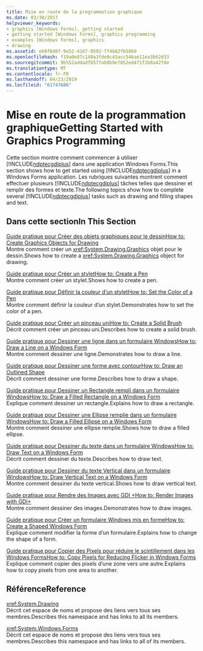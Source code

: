 ```yaml
---
title: Mise en route de la programmation graphique
ms.date: 03/30/2017
helpviewer_keywords:
- graphics [Windows Forms], getting started
- getting started [Windows Forms], graphics programming
- examples [Windows Forms], graphics
- drawing
ms.assetid: eb0f6d6f-9e52-4167-9592-ff4b82fb5869
ms.openlocfilehash: f19a0e87c140a3fde8c43acc546ae11ea3b62d33
ms.sourcegitcommit: 9b552addadfb57fab0b9e7852ed4f1f1b8a42f8e
ms.translationtype: MT
ms.contentlocale: fr-FR
ms.lasthandoff: 04/23/2019
ms.locfileid: "61747686"
---
```

# <a name="getting-started-with-graphics-programming"></a><span data-ttu-id="b2307-102">Mise en route de la programmation graphique</span><span class="sxs-lookup"><span data-stu-id="b2307-102">Getting Started with Graphics Programming</span></span>
<span data-ttu-id="b2307-103">Cette section montre comment commencer à utiliser [!INCLUDE[ndptecgdiplus](../../../../includes/ndptecgdiplus-md.md)] dans une application Windows Forms.</span><span class="sxs-lookup"><span data-stu-id="b2307-103">This section shows how to get started using [!INCLUDE[ndptecgdiplus](../../../../includes/ndptecgdiplus-md.md)] in a Windows Forms application.</span></span> <span data-ttu-id="b2307-104">Les rubriques suivantes montrent comment effectuer plusieurs [!INCLUDE[ndptecgdiplus](../../../../includes/ndptecgdiplus-md.md)] tâches telles que dessiner et remplir des formes et texte.</span><span class="sxs-lookup"><span data-stu-id="b2307-104">The following topics show how to complete several [!INCLUDE[ndptecgdiplus](../../../../includes/ndptecgdiplus-md.md)] tasks such as drawing and filling shapes and text.</span></span>  
  
## <a name="in-this-section"></a><span data-ttu-id="b2307-105">Dans cette section</span><span class="sxs-lookup"><span data-stu-id="b2307-105">In This Section</span></span>  
 [<span data-ttu-id="b2307-106">Guide pratique pour Créer des objets graphiques pour le dessin</span><span class="sxs-lookup"><span data-stu-id="b2307-106">How to: Create Graphics Objects for Drawing</span></span>](how-to-create-graphics-objects-for-drawing.md)  
 <span data-ttu-id="b2307-107">Montre comment créer un <xref:System.Drawing.Graphics> objet pour le dessin.</span><span class="sxs-lookup"><span data-stu-id="b2307-107">Shows how to create a <xref:System.Drawing.Graphics> object for drawing.</span></span>  
  
 [<span data-ttu-id="b2307-108">Guide pratique pour Créer un stylet</span><span class="sxs-lookup"><span data-stu-id="b2307-108">How to: Create a Pen</span></span>](how-to-create-a-pen.md)  
 <span data-ttu-id="b2307-109">Montre comment créer un stylet.</span><span class="sxs-lookup"><span data-stu-id="b2307-109">Shows how to create a pen.</span></span>  
  
 [<span data-ttu-id="b2307-110">Guide pratique pour Définir la couleur d’un stylet</span><span class="sxs-lookup"><span data-stu-id="b2307-110">How to: Set the Color of a Pen</span></span>](how-to-set-the-color-of-a-pen.md)  
 <span data-ttu-id="b2307-111">Montre comment définir la couleur d’un stylet.</span><span class="sxs-lookup"><span data-stu-id="b2307-111">Demonstrates how to set the color of a pen.</span></span>  
  
 [<span data-ttu-id="b2307-112">Guide pratique pour Créer un pinceau uni</span><span class="sxs-lookup"><span data-stu-id="b2307-112">How to: Create a Solid Brush</span></span>](how-to-create-a-solid-brush.md)  
 <span data-ttu-id="b2307-113">Décrit comment créer un pinceau uni.</span><span class="sxs-lookup"><span data-stu-id="b2307-113">Describes how to create a solid brush.</span></span>  
  
 [<span data-ttu-id="b2307-114">Guide pratique pour Dessiner une ligne dans un formulaire Windows</span><span class="sxs-lookup"><span data-stu-id="b2307-114">How to: Draw a Line on a Windows Form</span></span>](how-to-draw-a-line-on-a-windows-form.md)  
 <span data-ttu-id="b2307-115">Montre comment dessiner une ligne.</span><span class="sxs-lookup"><span data-stu-id="b2307-115">Demonstrates how to draw a line.</span></span>  
  
 [<span data-ttu-id="b2307-116">Guide pratique pour Dessiner une forme avec contour</span><span class="sxs-lookup"><span data-stu-id="b2307-116">How to: Draw an Outlined Shape</span></span>](how-to-draw-an-outlined-shape.md)  
 <span data-ttu-id="b2307-117">Décrit comment dessiner une forme.</span><span class="sxs-lookup"><span data-stu-id="b2307-117">Describes how to draw a shape.</span></span>  
  
 [<span data-ttu-id="b2307-118">Guide pratique pour Dessiner un Rectangle rempli dans un formulaire Windows</span><span class="sxs-lookup"><span data-stu-id="b2307-118">How to: Draw a Filled Rectangle on a Windows Form</span></span>](how-to-draw-a-filled-rectangle-on-a-windows-form.md)  
 <span data-ttu-id="b2307-119">Explique comment dessiner un rectangle.</span><span class="sxs-lookup"><span data-stu-id="b2307-119">Explains how to draw a rectangle.</span></span>  
  
 [<span data-ttu-id="b2307-120">Guide pratique pour Dessiner une Ellipse remplie dans un formulaire Windows</span><span class="sxs-lookup"><span data-stu-id="b2307-120">How to: Draw a Filled Ellipse on a Windows Form</span></span>](how-to-draw-a-filled-ellipse-on-a-windows-form.md)  
 <span data-ttu-id="b2307-121">Montre comment dessiner une ellipse remplie.</span><span class="sxs-lookup"><span data-stu-id="b2307-121">Shows how to draw a filled ellipse.</span></span>  
  
 [<span data-ttu-id="b2307-122">Guide pratique pour Dessiner du texte dans un formulaire Windows</span><span class="sxs-lookup"><span data-stu-id="b2307-122">How to: Draw Text on a Windows Form</span></span>](how-to-draw-text-on-a-windows-form.md)  
 <span data-ttu-id="b2307-123">Décrit comment dessiner du texte.</span><span class="sxs-lookup"><span data-stu-id="b2307-123">Describes how to draw text.</span></span>  
  
 [<span data-ttu-id="b2307-124">Guide pratique pour Dessiner du texte Vertical dans un formulaire Windows</span><span class="sxs-lookup"><span data-stu-id="b2307-124">How to: Draw Vertical Text on a Windows Form</span></span>](how-to-draw-vertical-text-on-a-windows-form.md)  
 <span data-ttu-id="b2307-125">Montre comment dessiner du texte vertical.</span><span class="sxs-lookup"><span data-stu-id="b2307-125">Shows how to draw vertical text.</span></span>  
  
 [<span data-ttu-id="b2307-126">Guide pratique pour Rendre des Images avec GDI +</span><span class="sxs-lookup"><span data-stu-id="b2307-126">How to: Render Images with GDI+</span></span>](how-to-render-images-with-gdi.md)  
 <span data-ttu-id="b2307-127">Montre comment dessiner des images.</span><span class="sxs-lookup"><span data-stu-id="b2307-127">Demonstrates how to draw images.</span></span>  
  
 [<span data-ttu-id="b2307-128">Guide pratique pour Créer un formulaire Windows mis en forme</span><span class="sxs-lookup"><span data-stu-id="b2307-128">How to: Create a Shaped Windows Form</span></span>](how-to-create-a-shaped-windows-form.md)  
 <span data-ttu-id="b2307-129">Explique comment modifier la forme d’un formulaire.</span><span class="sxs-lookup"><span data-stu-id="b2307-129">Explains how to change the shape of a form.</span></span>  
  
 [<span data-ttu-id="b2307-130">Guide pratique pour Copier des Pixels pour réduire le scintillement dans les Windows Forms</span><span class="sxs-lookup"><span data-stu-id="b2307-130">How to: Copy Pixels for Reducing Flicker in Windows Forms</span></span>](how-to-copy-pixels-for-reducing-flicker-in-windows-forms.md)  
 <span data-ttu-id="b2307-131">Explique comment copier des pixels d’une zone vers une autre.</span><span class="sxs-lookup"><span data-stu-id="b2307-131">Explains how to copy pixels from one area to another.</span></span>  
  
## <a name="reference"></a><span data-ttu-id="b2307-132">Référence</span><span class="sxs-lookup"><span data-stu-id="b2307-132">Reference</span></span>  
 <xref:System.Drawing>  
 <span data-ttu-id="b2307-133">Décrit cet espace de noms et propose des liens vers tous ses membres.</span><span class="sxs-lookup"><span data-stu-id="b2307-133">Describes this namespace and has links to all its members.</span></span>  
  
 <xref:System.Windows.Forms>  
 <span data-ttu-id="b2307-134">Décrit cet espace de noms et propose des liens vers tous ses membres.</span><span class="sxs-lookup"><span data-stu-id="b2307-134">Describes this namespace and has links to all of its members.</span></span>
